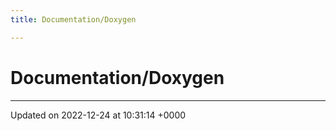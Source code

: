 ```yaml
---
title: Documentation/Doxygen

---
```


# Documentation/Doxygen








-------------------------------

Updated on 2022-12-24 at 10:31:14 +0000
